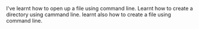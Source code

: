 I've learnt how to open up a file using command line.
Learnt how to create a directory using cammand line.
learnt also how to create a file using command line.